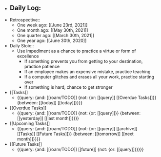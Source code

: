 - Daily Log:
    - 
- Retrospective::
    - One week ago: [[June 23rd, 2021]]
    - One month ago: [[May 30th, 2021]]
    - One quarter ago: [[March 30th, 2021]]
    - One year ago: [[June 30th, 2020]]
- Daily Stoic::
    - Use impediment as a chance to practice a virtue or form of excellence
        - If something prevents you from getting to your destination, practice patience
        - If an employee makes an expensive mistake, practice teaching
        - If a computer glitches and erases all your work, practice starting over
        - If something is hard, chance to get stronger
- [[Tasks]]
    - {{query: {and: [[roam/TODO]] {not: {or: [[query]] [[Overdue Tasks]]}} {between: [[today]] [[today]]}}}}
- [[Overdue Tasks]]
    - {{query: {and: [[roam/TODO]] {not: {or: [[query]]}} {between: [[yesterday]] [[last month]]}}}}
- [[Upcoming Tasks]]
    - {{query: {and: [[roam/TODO]] {not: {or: [[query]] [[archive]] [[Tasks]] [[Future Tasks]]}} {between: [[tomorrow]] [[next month]]}}}}
- [[Future Tasks]]
    - {{query: {and: [[roam/TODO]] [[future]] {not: {or: [[query]]}}}}}
